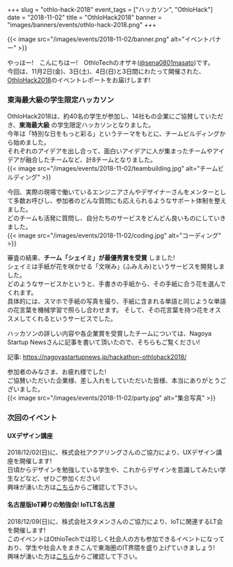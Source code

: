 +++
slug = "othlo-hack-2018"
event_tags = ["ハッカソン", "OthloHack"]
date = "2018-11-02"
title = "OthloHack2018"
banner = "images/banners/events/othlo-hack-2018.png"
+++

{{< image src="/images/events/2018-11-02/banner.png" alt="イベントバナー" >}}


やっほー!　こんにちはー!　OthloTechのオザキ([@sena0801masato](https://twitter.com/sena0801masato))です。<br>
今回は、11月2日(金)、3日(土)、4日(日)と3日間にわたって開催された、[OthloHack2018](https://othlotech.connpass.com/event/99072/)のイベントレポートをお届けします!

### 東海最大級の学生限定ハッカソン
OthloHack2018は、約40名の学生が参加し、14社もの企業にご協賛していただき、**東海最大級** の学生限定ハッカソンとなりました。<br>
今年は「特別な日をもっと彩る」というテーマをもとに、チームビルディングから始めました。<br>
それぞれのアイデアを出し合って、面白いアイデアに人が集まったチームやアイデアが融合したチームなど、計8チームとなりました。<br>
{{< image src="/images/events/2018-11-02/teambuilding.jpg" alt="チームビルディング" >}}

今回、実際の現場で働いているエンジニアさんやデザイナーさんをメンターとして多数お呼びし、参加者のどんな質問にも応えられるようなサポート体制を整えました。<br>
どのチームも活発に質問し、自分たちのサービスをどんどん良いものにしていきました。<br>
{{< image src="/images/events/2018-11-02/coding.jpg" alt="コーディング" >}}


審査の結果、**チーム「シェイミ」が最優秀賞を受賞** しました!<br>
シェイミは手紙が花を咲かせる「文咲み」(ふみえみ)というサービスを開発しました。<br>
どのようなサービスかというと、手書きの手紙から、その手紙に合う花を選んでくれます。<br>
具体的には、スマホで手紙の写真を撮り、手紙に含まれる単語と同じような単語の花言葉を機械学習で照らし合わせます。
そして、その花言葉を持つ花をオススメしてくれるというサービスでした。

ハッカソンの詳しい内容や各企業賞を受賞したチームについては、Nagoya Startup Newsさんに記事を書いて頂いたので、そちらもご覧ください!

記事: <a href="https://nagoyastartupnews.jp/hackathon-othlohack2018/">https://nagoyastartupnews.jp/hackathon-othlohack2018/</a>

参加者のみなさま、お疲れ様でした!<br>
ご協賛いただいた企業様、差し入れをしていただいた皆様、本当にありがとうございました。<br>
{{< image src="/images/events/2018-11-02/party.jpg" alt="集合写真" >}}


### 次回のイベント
#### UXデザイン講座
2018/12/02(日)に、株式会社アクアリングさんのご協力により、UXデザイン講座を開催します!<br>
日頃からデザインを勉強している学生や、これからデザインを意識してみたい学生などなど、ぜひご参加ください!<br>
興味が湧いた方は[こちら](https://othlotech.connpass.com/event/109132/)からご確認して下さい。

#### 名古屋版IoT縛りの勉強会! IoTLT名古屋
2018/12/09(日)に、株式会社スタメンさんのご協力により、IoTに関連するLT会を開催します!<br>
このイベントはOthloTechでは珍しく社会人の方も参加できるイベントになっており、学生や社会人をまきこんで東海圏のIT界隈を盛り上げていきましょう!<br>
興味が湧いた方は[こちら](https://othlotech.connpass.com/event/107705/)からご確認して下さい。
